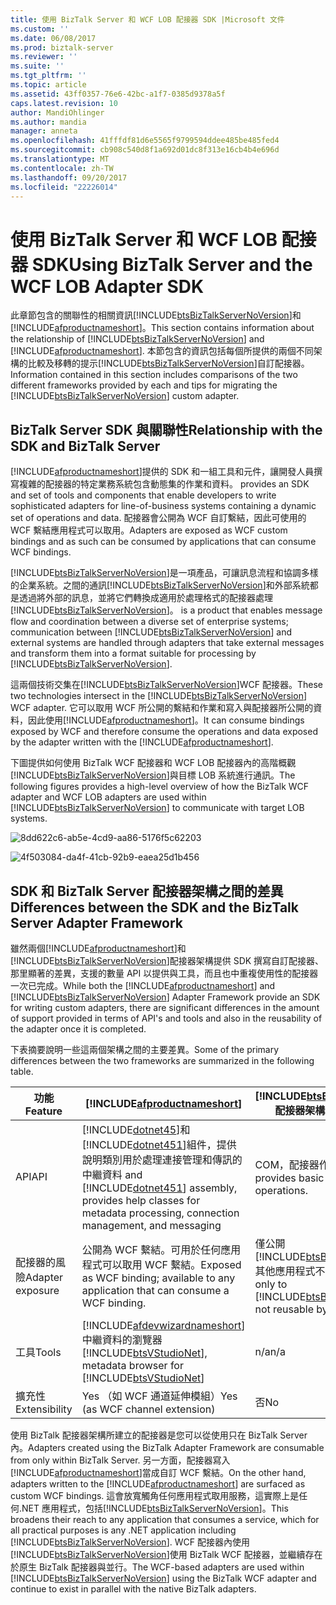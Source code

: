 ```yaml
---
title: 使用 BizTalk Server 和 WCF LOB 配接器 SDK |Microsoft 文件
ms.custom: ''
ms.date: 06/08/2017
ms.prod: biztalk-server
ms.reviewer: ''
ms.suite: ''
ms.tgt_pltfrm: ''
ms.topic: article
ms.assetid: 43ff0357-76e6-42bc-a1f7-0385d9378a5f
caps.latest.revision: 10
author: MandiOhlinger
ms.author: mandia
manager: anneta
ms.openlocfilehash: 41fffdf81d6e5565f9799594ddee485be485fed4
ms.sourcegitcommit: cb908c540d8f1a692d01dc8f313e16cb4b4e696d
ms.translationtype: MT
ms.contentlocale: zh-TW
ms.lasthandoff: 09/20/2017
ms.locfileid: "22226014"
---
```

# <a name="using-biztalk-server-and-the-wcf-lob-adapter-sdk"></a><span data-ttu-id="276a8-102">使用 BizTalk Server 和 WCF LOB 配接器 SDK</span><span class="sxs-lookup"><span data-stu-id="276a8-102">Using BizTalk Server and the WCF LOB Adapter SDK</span></span>
<span data-ttu-id="276a8-103">此章節包含的關聯性的相關資訊[!INCLUDE[btsBizTalkServerNoVersion](../../includes/btsbiztalkservernoversion-md.md)]和[!INCLUDE[afproductnameshort](../../includes/afproductnameshort-md.md)]。</span><span class="sxs-lookup"><span data-stu-id="276a8-103">This section contains information about the relationship of [!INCLUDE[btsBizTalkServerNoVersion](../../includes/btsbiztalkservernoversion-md.md)] and [!INCLUDE[afproductnameshort](../../includes/afproductnameshort-md.md)].</span></span> <span data-ttu-id="276a8-104">本節包含的資訊包括每個所提供的兩個不同架構的比較及移轉的提示[!INCLUDE[btsBizTalkServerNoVersion](../../includes/btsbiztalkservernoversion-md.md)]自訂配接器。</span><span class="sxs-lookup"><span data-stu-id="276a8-104">Information contained in this section includes comparisons of the two different frameworks provided by each and tips for migrating the [!INCLUDE[btsBizTalkServerNoVersion](../../includes/btsbiztalkservernoversion-md.md)] custom adapter.</span></span>  
  
## <a name="relationship-with-the-sdk-and-biztalk-server"></a><span data-ttu-id="276a8-105">BizTalk Server SDK 與關聯性</span><span class="sxs-lookup"><span data-stu-id="276a8-105">Relationship with the SDK and BizTalk Server</span></span>
 [!INCLUDE[afproductnameshort](../../includes/afproductnameshort-md.md)]<span data-ttu-id="276a8-106">提供的 SDK 和一組工具和元件，讓開發人員撰寫複雜的配接器的特定業務系統包含動態集的作業和資料。</span><span class="sxs-lookup"><span data-stu-id="276a8-106"> provides an SDK and set of tools and components that enable developers to write sophisticated adapters for line-of-business systems containing a dynamic set of operations and data.</span></span> <span data-ttu-id="276a8-107">配接器會公開為 WCF 自訂繫結，因此可使用的 WCF 繫結應用程式可以取用。</span><span class="sxs-lookup"><span data-stu-id="276a8-107">Adapters are exposed as WCF custom bindings and as such can be consumed by applications that can consume WCF bindings.</span></span>  
  
 [!INCLUDE[btsBizTalkServerNoVersion](../../includes/btsbiztalkservernoversion-md.md)]<span data-ttu-id="276a8-108">是一項產品，可讓訊息流程和協調多樣的企業系統。之間的通訊[!INCLUDE[btsBizTalkServerNoVersion](../../includes/btsbiztalkservernoversion-md.md)]和外部系統都是透過將外部的訊息，並將它們轉換成適用於處理格式的配接器處理[!INCLUDE[btsBizTalkServerNoVersion](../../includes/btsbiztalkservernoversion-md.md)]。</span><span class="sxs-lookup"><span data-stu-id="276a8-108"> is a product that enables message flow and coordination between a diverse set of enterprise systems; communication between [!INCLUDE[btsBizTalkServerNoVersion](../../includes/btsbiztalkservernoversion-md.md)] and external systems are handled through adapters that take external messages and transform them into a format suitable for processing by [!INCLUDE[btsBizTalkServerNoVersion](../../includes/btsbiztalkservernoversion-md.md)].</span></span>  
  
 <span data-ttu-id="276a8-109">這兩個技術交集在[!INCLUDE[btsBizTalkServerNoVersion](../../includes/btsbiztalkservernoversion-md.md)]WCF 配接器。</span><span class="sxs-lookup"><span data-stu-id="276a8-109">These two technologies intersect in the [!INCLUDE[btsBizTalkServerNoVersion](../../includes/btsbiztalkservernoversion-md.md)] WCF adapter.</span></span> <span data-ttu-id="276a8-110">它可以取用 WCF 所公開的繫結和作業和寫入與配接器所公開的資料，因此使用[!INCLUDE[afproductnameshort](../../includes/afproductnameshort-md.md)]。</span><span class="sxs-lookup"><span data-stu-id="276a8-110">It can consume bindings exposed by WCF and therefore consume the operations and data exposed by the adapter written with the [!INCLUDE[afproductnameshort](../../includes/afproductnameshort-md.md)].</span></span>  
  
 <span data-ttu-id="276a8-111">下圖提供如何使用 BizTalk WCF 配接器和 WCF LOB 配接器內的高階概觀[!INCLUDE[btsBizTalkServerNoVersion](../../includes/btsbiztalkservernoversion-md.md)]與目標 LOB 系統進行通訊。</span><span class="sxs-lookup"><span data-stu-id="276a8-111">The following figures provides a high-level overview of how the BizTalk WCF adapter and WCF LOB adapters are used within [!INCLUDE[btsBizTalkServerNoVersion](../../includes/btsbiztalkservernoversion-md.md)] to communicate with target LOB systems.</span></span>  
  
 ![](../../adapters-and-accelerators/wcf-lob-adapter-sdk/media/8dd622c6-ab5e-4cd9-aa86-5176f5c62203.gif "8dd622c6-ab5e-4cd9-aa86-5176f5c62203")  
  
 ![](../../adapters-and-accelerators/wcf-lob-adapter-sdk/media/4f503084-da4f-41cb-92b9-eaea25d1b456.gif "4f503084-da4f-41cb-92b9-eaea25d1b456")  

## <a name="differences-between-the-sdk-and-the-biztalk-server-adapter-framework"></a><span data-ttu-id="276a8-112">SDK 和 BizTalk Server 配接器架構之間的差異</span><span class="sxs-lookup"><span data-stu-id="276a8-112">Differences between the SDK and the BizTalk Server Adapter Framework</span></span>

<span data-ttu-id="276a8-113">雖然兩個[!INCLUDE[afproductnameshort](../../includes/afproductnameshort-md.md)]和[!INCLUDE[btsBizTalkServerNoVersion](../../includes/btsbiztalkservernoversion-md.md)]配接器架構提供 SDK 撰寫自訂配接器、 那里顯著的差異，支援的數量 API 以提供與工具，而且也中重複使用性的配接器一次已完成。</span><span class="sxs-lookup"><span data-stu-id="276a8-113">While both the [!INCLUDE[afproductnameshort](../../includes/afproductnameshort-md.md)] and [!INCLUDE[btsBizTalkServerNoVersion](../../includes/btsbiztalkservernoversion-md.md)] Adapter Framework provide an SDK for writing custom adapters, there are significant differences in the amount of support provided in terms of API's and tools and also in the reusability of the adapter once it is completed.</span></span>  
  
 <span data-ttu-id="276a8-114">下表摘要說明一些這兩個架構之間的主要差異。</span><span class="sxs-lookup"><span data-stu-id="276a8-114">Some of the primary differences between the two frameworks are summarized in the following table.</span></span>  
  
|<span data-ttu-id="276a8-115">功能</span><span class="sxs-lookup"><span data-stu-id="276a8-115">Feature</span></span>|[!INCLUDE[afproductnameshort](../../includes/afproductnameshort-md.md)]|[!INCLUDE[btsBizTalkServerNoVersion](../../includes/btsbiztalkservernoversion-md.md)]<span data-ttu-id="276a8-116">配接器架構</span><span class="sxs-lookup"><span data-stu-id="276a8-116"> Adapter Framework</span></span>|  
|---|---|---|  
|<span data-ttu-id="276a8-117">API</span><span class="sxs-lookup"><span data-stu-id="276a8-117">API</span></span>|[!INCLUDE[dotnet45](../../includes/dotnet45-md.md)]<span data-ttu-id="276a8-118">和[!INCLUDE[dotnet451](../../includes/dotnet451-md.md)]組件，提供說明類別用於處理連接管理和傳訊的中繼資料</span><span class="sxs-lookup"><span data-stu-id="276a8-118"> and [!INCLUDE[dotnet451](../../includes/dotnet451-md.md)] assembly, provides help classes for metadata processing, connection management, and messaging</span></span>|<span data-ttu-id="276a8-119">COM，配接器作業提供基本支援。</span><span class="sxs-lookup"><span data-stu-id="276a8-119">COM, provides basic support for adapter operations.</span></span>|  
|<span data-ttu-id="276a8-120">配接器的風險</span><span class="sxs-lookup"><span data-stu-id="276a8-120">Adapter exposure</span></span>|<span data-ttu-id="276a8-121">公開為 WCF 繫結。可用於任何應用程式可以取用 WCF 繫結。</span><span class="sxs-lookup"><span data-stu-id="276a8-121">Exposed as WCF binding; available to any application that can consume a WCF binding.</span></span>|<span data-ttu-id="276a8-122">僅公開[!INCLUDE[btsBizTalkServerNoVersion](../../includes/btsbiztalkservernoversion-md.md)]; 其他應用程式不可重複使用。</span><span class="sxs-lookup"><span data-stu-id="276a8-122">Exposed only to [!INCLUDE[btsBizTalkServerNoVersion](../../includes/btsbiztalkservernoversion-md.md)]; not reusable by other applications.</span></span>|  
|<span data-ttu-id="276a8-123">工具</span><span class="sxs-lookup"><span data-stu-id="276a8-123">Tools</span></span>|[!INCLUDE[afdevwizardnameshort](../../includes/afdevwizardnameshort-md.md)]<span data-ttu-id="276a8-124">中繼資料的瀏覽器[!INCLUDE[btsVStudioNet](../../includes/btsvstudionet-md.md)]</span><span class="sxs-lookup"><span data-stu-id="276a8-124">, metadata browser for [!INCLUDE[btsVStudioNet](../../includes/btsvstudionet-md.md)]</span></span>|<span data-ttu-id="276a8-125">n/a</span><span class="sxs-lookup"><span data-stu-id="276a8-125">n/a</span></span>|  
|<span data-ttu-id="276a8-126">擴充性</span><span class="sxs-lookup"><span data-stu-id="276a8-126">Extensibility</span></span>|<span data-ttu-id="276a8-127">Yes （如 WCF 通道延伸模組）</span><span class="sxs-lookup"><span data-stu-id="276a8-127">Yes (as WCF channel extension)</span></span>|<span data-ttu-id="276a8-128">否</span><span class="sxs-lookup"><span data-stu-id="276a8-128">No</span></span>|  
  
 <span data-ttu-id="276a8-129">使用 BizTalk 配接器架構所建立的配接器是您可以從使用只在 BizTalk Server 內。</span><span class="sxs-lookup"><span data-stu-id="276a8-129">Adapters created using the BizTalk Adapter Framework are consumable from only within BizTalk Server.</span></span> <span data-ttu-id="276a8-130">另一方面，配接器寫入[!INCLUDE[afproductnameshort](../../includes/afproductnameshort-md.md)]當成自訂 WCF 繫結。</span><span class="sxs-lookup"><span data-stu-id="276a8-130">On the other hand, adapters written to the [!INCLUDE[afproductnameshort](../../includes/afproductnameshort-md.md)] are surfaced as custom WCF bindings.</span></span> <span data-ttu-id="276a8-131">這會放寬觸角任何應用程式取用服務，這實際上是任何.NET 應用程式，包括[!INCLUDE[btsBizTalkServerNoVersion](../../includes/btsbiztalkservernoversion-md.md)]。</span><span class="sxs-lookup"><span data-stu-id="276a8-131">This broadens their reach to any application that consumes a service, which for all practical purposes is any .NET application including [!INCLUDE[btsBizTalkServerNoVersion](../../includes/btsbiztalkservernoversion-md.md)].</span></span> <span data-ttu-id="276a8-132">WCF 配接器內使用[!INCLUDE[btsBizTalkServerNoVersion](../../includes/btsbiztalkservernoversion-md.md)]使用 BizTalk WCF 配接器，並繼續存在於原生 BizTalk 配接器與並行。</span><span class="sxs-lookup"><span data-stu-id="276a8-132">The WCF-based adapters are used within [!INCLUDE[btsBizTalkServerNoVersion](../../includes/btsbiztalkservernoversion-md.md)] using the BizTalk WCF adapter and continue to exist in parallel with the native BizTalk adapters.</span></span> 
 
